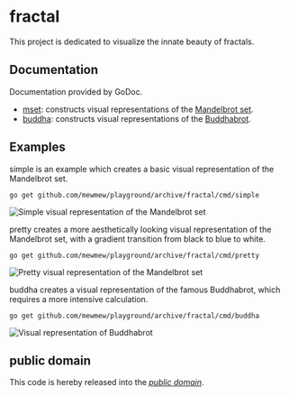 fractal
=======

This project is dedicated to visualize the innate beauty of fractals.

Documentation
-------------

Documentation provided by GoDoc.

- [mset][]: constructs visual representations of the [Mandelbrot set][].
- [buddha][]: constructs visual representations of the [Buddhabrot][].

[Mandelbrot set]: https://en.wikipedia.org/wiki/Mandelbrot_set
[Buddhabrot]: https://en.wikipedia.org/wiki/Buddhabrot
[mset]: http://godoc.org/github.com/mewmew/playground/archive/fractal/mset
[buddha]: http://godoc.org/github.com/mewmew/playground/archive/fractal/buddha

Examples
--------

simple is an example which creates a basic visual representation of the
Mandelbrot set.

	go get github.com/mewmew/playground/archive/fractal/cmd/simple

![Simple visual representation of the Mandelbrot set](https://raw.github.com/mewmew/playground/master/archive/fractal/cmd/simple/simple.png)

pretty creates a more aesthetically looking visual representation of the
Mandelbrot set, with a gradient transition from black to blue to white.

	go get github.com/mewmew/playground/archive/fractal/cmd/pretty

![Pretty visual representation of the Mandelbrot set](https://raw.github.com/mewmew/playground/master/archive/fractal/cmd/pretty/pretty.png)

buddha creates a visual representation of the famous Buddhabrot, which requires
a more intensive calculation.

	go get github.com/mewmew/playground/archive/fractal/cmd/buddha

![Visual representation of Buddhabrot](https://raw.github.com/mewmew/playground/master/archive/fractal/cmd/buddha/buddha.png)

public domain
-------------

This code is hereby released into the *[public domain][]*.

[public domain]: https://creativecommons.org/publicdomain/zero/1.0/
